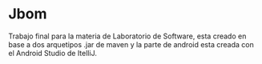 # Jbom
Trabajo final para la materia de Laboratorio de Software, esta creado en base a dos arquetipos .jar de maven y la parte de android esta creada con el Android Studio de ItelliJ.
